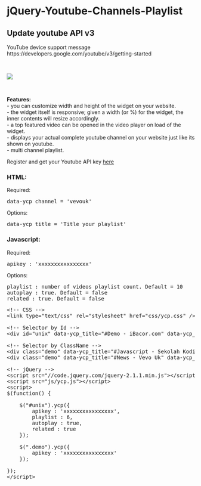 jQuery-Youtube-Channels-Playlist
================================
<h2>Update youtube API v3</h2>
<p>YouTube device support message<br>
https://developers.google.com/youtube/v3/getting-started</p><br>
<p><img src="https://2.bp.blogspot.com/-aRB-ImAWbCU/V9VkAb6GOQI/AAAAAAAABs0/eGoByDS0R6YmiP-OyIYkVrp2p4eFkbFdACLcB/s1600/ereeeeeeeeeeeew.jpg"/></p><br>
<p><b>Features:</b><br>
- you can customize width and height of the widget on your website.<br>
- the widget itself is responsive; given a width (or %) for the widget, the inner contents will resize accordingly.<br>
- a top featured video can be opened in the video player on load of the widget.<br>
- displays your actual complete youtube channel on your website just like its shown on youtube.<br>
- multi channel playlist.</p>

<p>Register and get your Youtube API key <a href="https://code.google.com/apis/console" target="_blank">here</a></p>
<h3>HTML:</h3>
<p>Required:</p>
<pre>data-ycp_channel = 'vevouk'</pre>
<p>Options:</p>
<pre>data-ycp_title = 'Title your playlist'</pre>
<h3>Javascript:</h3>
<p>Required:</p>
<pre>apikey : 'xxxxxxxxxxxxxxxx'</pre>
<p>Options:</p>
<pre>playlist : number of videos playlist count. Default = 10
autoplay : true. Default = false
related : true. Default = false</pre>

<pre>&lt;!-- CSS --&gt;
&lt;link type="text/css" rel="stylesheet" href="css/ycp.css" /&gt;

&lt;!-- Selector by Id --&gt;
&lt;div id="unix" data-ycp_title="#Demo - iBacor.com" data-ycp_channel="UCoiS7s7HrE7bHNuzERi-FCQ"&gt;&lt;/div&gt; &lt;!-- By ChannelId --&gt;

&lt;!-- Selector by ClassName --&gt;
&lt;div class="demo" data-ycp_title="#Javascript - Sekolah Koding" data-ycp_channel="PLCZlgfAG0GXAiH1acKFPx8EtpJAq44gjP"&gt;&lt;/div&gt; &lt;!-- By PlayListId --&gt;
&lt;div class="demo" data-ycp_title="#News - Vevo Uk" data-ycp_channel="vevouk"&gt;&lt;/div&gt; &lt;!-- By UserName --&gt;

&lt;!-- jQuery --&gt;
&lt;script src="//code.jquery.com/jquery-2.1.1.min.js"&gt;&lt;/script&gt;
&lt;script src="js/ycp.js"&gt;&lt;/script&gt;
&lt;script&gt;
$(function() {
        
    $("#unix").ycp({
        apikey : 'xxxxxxxxxxxxxxxx',
        playlist : 6,
        autoplay : true,
        related : true
    });
            
    $(".demo").ycp({
        apikey : 'xxxxxxxxxxxxxxxx'
    });
            
});
&lt;/script&gt;</pre>
</p>

